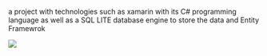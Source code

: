 a project with technologies such as xamarin with its C# programming language as well as a SQL LITE database engine to store the data and Entity Framewrok

<image src="https://raw.githubusercontent.com/theerudito/Proyect-SQLITE-Android/master/screen.png" />
